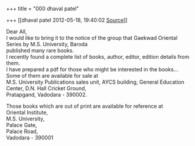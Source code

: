 +++
title = "000 dhaval patel"

+++
[[dhaval patel	2012-05-18, 19:40:02 [Source](https://groups.google.com/g/bvparishat/c/E9MG9XrtLI4)]]



Dear All,  
I would like to bring it to the notice of the group that Gaekwad Oriental Series by M.S. University, Baroda  
published many rare books.  
I recently found a complete list of books, author, editor, edition details from them.  
I have prepared a pdf for those who might be interested in the books...  
Some of them are available for sale at  
M.S. University Publications sales unit, AYCS building, General Education Center, D.N. Hall Cricket Ground,  
Pratapgand, Vadodara - 390002.  
  
Those books which are out of print are available for reference at  
Oriental Institute,  
M.S. University,  
Palace Gate,  
Palace Road,  
Vadodara - 390001  

